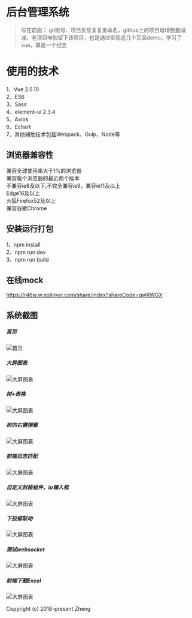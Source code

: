 # 后台管理系统

> 写在前面：
git账号、项目反反复复重命名，github上的项目增增删删减减，老项目唯独留下该项目，也是通过实现这几个页面demo，学习了vue，算是一个纪念
   

# 使用的技术

1、Vue 2.5.10  
2、ES6          
3、Sass       
4、element-ui 2.3.4      
5、Axios       
6、Echart     
7、其他辅助技术包括Webpack、Gulp、Node等

## 浏览器兼容性     

兼容全球使用率大于1%的浏览器     
兼容每个浏览器的最近两个版本     
不兼容ie8及以下,不完全兼容ie9，兼容ie11及以上     
Edge16及以上    
火狐Firefox52及以上    
兼容谷歌Chrome     

## 安装运行打包

1、npm install         
2、npm run dev           
3、npm run build

## 在线mock
https://r46w.w.eolinker.com/share/index?shareCode=gwRWGX

## 系统截图


##### 首页
![首页](./images/myPay/1.png)  

##### 大屏图表
![大屏图表](./images/myPay/2.png) 

##### 树+表格
![大屏图表](./images/myPay/4.png) 

##### 树的右键弹窗
![大屏图表](./images/myPay/5.png) 

##### 前端日志匹配
![大屏图表](./images/myPay/7.png) 

##### 自定义封装组件，ip输入框
![大屏图表](./images/myPay/ipInput.gif) 

##### 下拉框联动
![大屏图表](./images/myPay/province.gif) 

##### 测试websocket
![大屏图表](./images/myPay/6.png) 

##### 前端下载Excel
![大屏图表](./images/myPay/downloadExcel.gif) 

Copyright (c) 2018-present Zheng
